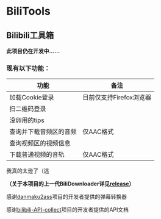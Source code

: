 # BiliTools

## Bilibili工具箱

**此项目仍在开发中……**

### 现有以下功能：

功能 | 备注
------------ | -------------
加载Cookie登录 | 目前仅支持Firefox浏览器
扫二维码登录 | 
没卵用的tips | 
查询并下载音频区的音频 | 仅AAC格式
查询视频区的视频信息 | 
下载普通视频的音轨 | 仅AAC格式

我真的太逊了（逃

**（关于本项目的上一代BiliDownloader详见[release](https://github.com/NingmengLemon/BiliTools/releases/tag/v.1.0.3)）**

感谢[danmaku2ass](https://github.com/m13253/danmaku2ass)项目的开发者提供的弹幕转换器

感谢[bilibili-API-collect](https://github.com/SocialSisterYi/bilibili-API-collect)项目的开发者提供的API文档
